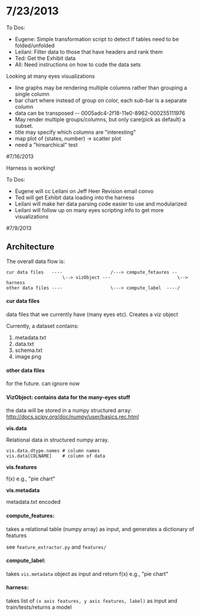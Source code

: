 # 7/23/2013

To Dos:

* Eugene: Simple transformation script to detect if tables need to be 
  folded/unfolded
* Leilani: Filter data to those that have headers and rank them
* Ted: Get the Exhibit data
* All: Need instructions on how to code the data sets

Looking at many eyes visualizations

* line graphs may be rendering multiple columns rather than grouping a single column
* bar chart where instead of group on color, each sub-bar is a separate column
* data can be transposed -- 0005adc4-2f18-11e0-8962-000255111976
* May render multiple groups/columns, but only care(pick as default) a subset.
* title may specify which columns are "interesting"
* map plot of (states, number) -> scatter plot
* need a "hirearchical" test 


#7/16/2013

Harness is working!

To Dos:

   * Eugene will cc Leilani on Jeff Heer Revision email convo
   * Ted will get Exhibit data loading into the harness
   * Leilani will make her data parsing code easier to use and modularized
   * Leilani will follow up on many eyes scripting info to get more visualizations



#7/9/2013

## Architecture

The overall data flow is:

    cur data files   ----                  /---> compute_fetaures --
                         \--> vizObject ---                         \--> harness
    other data files ----                  \---> compute_label  ----/

#### cur data files

data files that we currently have (many eyes etc).  Creates a viz object

Currently, a dataset contains:

1. metadata.txt
2. data.txt
3. schema.txt
4. image.png


#### other data files

for the future.  can ignore now


#### VizObject: contains data for the many-eyes stuff
the data will be stored in a numpy structured array:
http://docs.scipy.org/doc/numpy/user/basics.rec.html

**vis.data**

Relational data in structured numpy array.  

```
vis.data.dtype.names # column names
vis.data[COLNAME]    # column of data
```

**vis.features**

f(x) e.g., "pie chart"

**vis.metadata**

metadata.txt encoded 

#### compute_features:

takes a relational table (numpy array) as input, and generates a dictionary of features

see `feature_extractor.py` and `features/`

#### compute_label:

takes `vis.metadata` object as input and return f(x) e.g., "pie chart"

#### harness:

takes list of `(x axis features, y axis features, label)` as input and train/tests/returns a model
